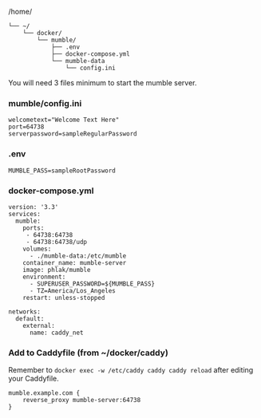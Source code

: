 /home/
```
└── ~/
    └── docker/
        └── mumble/
            ├── .env
            ├── docker-compose.yml
	        └── mumble-data
				└── config.ini
```

You will need 3 files minimum to start the mumble server.

### mumble/config.ini
```
welcometext="Welcome Text Here"
port=64738
serverpassword=sampleRegularPassword
```

### .env
```
MUMBLE_PASS=sampleRootPassword
```

### docker-compose.yml
```
version: '3.3'
services:
  mumble:
    ports:
     - 64738:64738
     - 64738:64738/udp
    volumes:
      - ./mumble-data:/etc/mumble
    container_name: mumble-server
    image: phlak/mumble
    environment:
      - SUPERUSER_PASSWORD=${MUMBLE_PASS}
      - TZ=America/Los_Angeles
    restart: unless-stopped

networks:
  default:
    external:
      name: caddy_net
```

### Add to Caddyfile (from ~/docker/caddy)
Remember to `docker exec -w /etc/caddy caddy caddy reload` after editing your Caddyfile.
```
mumble.example.com {
	reverse_proxy mumble-server:64738
}
```